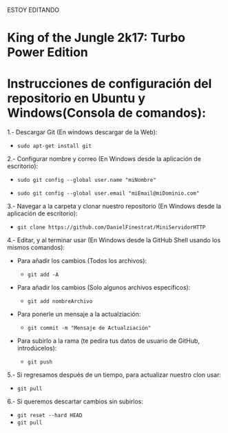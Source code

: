 ESTOY EDITANDO
# King of the Jungle 2k17: Turbo Power Edition
# Instrucciones de configuración del repositorio en Ubuntu y Windows(Consola de comandos):

1.- Descargar Git (En windows descargar de la Web): 

  - ```sudo apt-get install git```

2.- Configurar nombre y correo (En Windows desde la aplicación de escritorio):

  - ```sudo git config --global user.name "miNombre"```

  - ```sudo git config --global user.email "miEmail@miDominio.com"```

3.- Navegar a la carpeta y clonar nuestro repositorio (En Windows desde la aplicación de escritorio):

  - ```git clone https://github.com/DanielFinestrat/MiniServidorHTTP```

4.- Editar, y al terminar usar (En Windows desde la GitHub Shell usando los mismos comandos):

- Para añadir los cambios (Todos los archivos):

  - ```git add -A```

- Para añadir los cambios (Solo algunos archivos específicos):

  - ```git add nombreArchivo```

- Para ponerle un mensaje a la actualziación:

  - ```git commit -m "Mensaje de Actualziación"```

- Para subirlo a la rama (te pedira tus datos de usuario de GitHub, introdúcelos):

  - ```git push```

5.- Si regresamos después de un tiempo, para actualizar nuestro clon usar:

  - ```git pull```

6.- Si queremos descartar cambios sin subirlos:

  - ```git reset --hard HEAD```
  - ```git pull```
